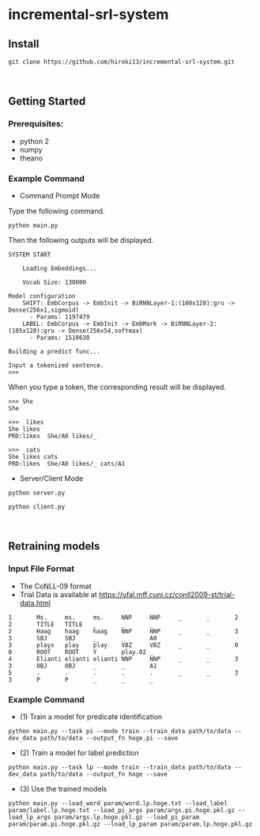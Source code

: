 # incremental-srl-system

## Install
```
git clone https://github.com/hiroki13/incremental-srl-system.git
```
</br>

## Getting Started
### Prerequisites:
* python 2
* numpy
* theano

### Example Command
- Command Prompt Mode

Type the following command.
```
python main.py
```

Then the following outputs will be displayed.

```
SYSTEM START

	Loading Embeddings...

	Vocab Size: 130000

Model configuration
	SHIFT: EmbCorpus -> EmbInit -> BiRNNLayer-1:(100x128):gru -> Dense(256x1,sigmoid)
	  - Params: 1197479
	LABEL: EmbCorpus -> EmbInit -> EmbMark -> BiRNNLayer-2:(105x128):gru -> Dense(256x54,softmax)
	  - Params: 1510630

Building a predict func...

Input a tokenized sentence.
>>>  
```

When you type a token, the corresponding result will be displayed.

```
>>> She
She

>>>  likes
She likes
PRD:likes  She/A0 likes/_

>>>  cats
She likes cats
PRD:likes  She/A0 likes/_ cats/A1
```

- Server/Client Mode
```
python server.py
```

```
python client.py
```
</br>

## Retraining models
### Input File Format
- The CoNLL-09 format
- Trial Data is available at https://ufal.mff.cuni.cz/conll2009-st/trial-data.html
```
1       Ms.     ms.     ms.     NNP     NNP     _       _       2       2       TITLE   TITLE   _       _       _
2       Haag    haag    haag    NNP     NNP     _       _       3       3       SBJ     SBJ     _       _       A0
3       plays   play    play    VBZ     VBZ     _       _       0       0       ROOT    ROOT    Y       play.02 _
4       Elianti elianti elianti NNP     NNP     _       _       3       3       OBJ     OBJ     _       _       A1
5       .       .       .       .       .       _       _       3       3       P       P       _       _       _
```

### Example Command
- (1) Train a model for predicate identification
```
python main.py --task pi --mode train --train_data path/to/data --dev_data path/to/data --output_fn hoge.pi --save
```

- (2) Train a model for label prediction
```
python main.py --task lp --mode train --train_data path/to/data --dev_data path/to/data --output_fn hoge --save
```

- (3) Use the trained models
```
python main.py --load_word param/word.lp.hoge.txt --load_label param/label.lp.hoge.txt --load_pi_args param/args.pi.hoge.pkl.gz --load_lp_args param/args.lp.hoge.pkl.gz --load_pi_param param/param.pi.hoge.pkl.gz --load_lp_param param/param.lp.hoge.pkl.gz 
```

